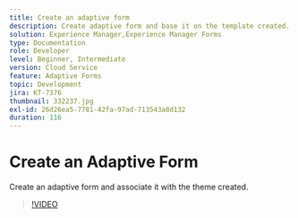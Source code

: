 ```yaml
---
title: Create an adaptive form
description: Create adaptive form and base it on the template created.
solution: Experience Manager,Experience Manager Forms
type: Documentation
role: Developer
level: Beginner, Intermediate
version: Cloud Service
feature: Adaptive Forms
topic: Development
jira: KT-7376
thumbnail: 332237.jpg
exl-id: 26d26ea5-7781-42fa-97ad-713543a8d132
duration: 116
---
```

# Create an Adaptive Form 

Create an adaptive form and associate it with the theme created.

>[!VIDEO](https://video.tv.adobe.com/v/332237?quality=12&learn=on)
